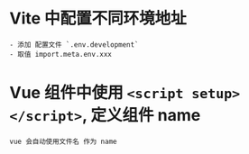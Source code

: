 # Vite 中配置不同环境地址
    - 添加 配置文件 `.env.development`
    - 取值 import.meta.env.xxx

# Vue 组件中使用 `<script setup></script>`, 定义组件 name
    vue 会自动使用文件名 作为 name
